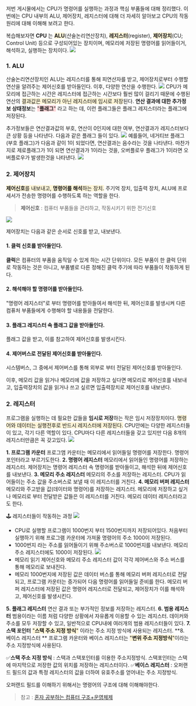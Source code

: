 저번 게시물에서는 CPU가 명령어를 실행하는 과정과 핵심 부품들에 대해 정리했다. 이번에는 CPU 내부의 ALU, 제어장치, 레지스터에 대해 더 자세히 알아보고 CPU의 작동원리에 대해 이해해 보려고 한다.

복습해보자면 **CPU** 는 <span style="background-color:#fff5d8;">**ALU**</span>(산술논리연산장치), <span style="background-color:#fff5d8;">**레지스터**</span>(register), <span style="background-color:#fff5d8;">**제어장치**</span>(CU; Control Unit) 등으로 구성되어있는 장치이며, 메모리에 저장된 명령어를 읽어들이거, 해석하고, 실행하는 장치이다.
![](https://velog.velcdn.com/images/eugenieseo16/post/fd7c0dca-91a1-4bf0-85ca-f4c40199a1f7/image.png)

### 1. ALU

산술논리연산장치인 ALU는 레지스터를 통해 피연산자를 받고, 제어장치로부터 수행할 연산을 알려주는 제어신호를 받아들인다. 이후, 다양한 연산을 수행한다.
![](https://velog.velcdn.com/images/eugenieseo16/post/b576e39f-b38d-4b66-a592-7129966e276b/image.jpg)
CPU가 메모리에 접근하는 시간은 레지스터에 접근하는 시간보다 훨씬 많이 걸리기 때문에 수행된 연산의 <span style="background-color:#fff5d8;">결과값은 메모리가 아닌 레지스터에 임시로 저장</span>된다. **연산 결과에 대한 추가정보 상태정보**는 <span style="background-color:#ffd6d8;">"**플래그**"</span> 라고 하는 데, 이런 플래그들은 플래그 레지스터라는 플래그에 저장된다. 

추가정보들은 연산결과값의 부호, 연산이 0인지에 대한 여부, 연산결과가 레지스터보다 큰 상황 등을 나타낸다. 다음과 같은 플래그 들이 있다.
![](https://velog.velcdn.com/images/eugenieseo16/post/5dfb4ca8-f12c-406f-b123-dd1de2ed0472/image.png)
예를들어, 네거티브 플래그(부호 플래그)가 다음과 같이 1이 되었다면, 연산결과는 음수라는 것을 나타낸다. 마찬가지로 제로플래그가 1이 되면 연산결과가 1이라는 것을, 오버플로우 플래그가 1이라면 오버플로우가 발생한것을 나타낸다.
![](https://velog.velcdn.com/images/eugenieseo16/post/a3ad8771-c5ee-4fb6-9c7b-5674fb1e2cc8/image.png)

### 2. 제어장치

<span style="background-color:#fff5d8;">**제어신호**를 내보내고, **명령어를 해석**하는 장치.</span> 주기억 장치, 입출력 장치, ALU에 프로세서가 전송한 명령어를 수행하도록 하는 역할을 한다.

> **제어신호** :
> 컴퓨터 부품들을 관리하고, 작동시키기 위한 전기신호

![](https://velog.velcdn.com/images/eugenieseo16/post/42c2ef17-5467-47ff-95d4-c0ecbac27852/image.jpg)

제어장치는 다음과 같은 순서로 신호를 받고, 내보낸다.

#### 1. 클럭 신호를 받아들인다.

**클럭**은 컴퓨터의 부품을 움직일 수 있게 하는 시간 단위이다. 모든 부품이 한 클럭 단위로 작동하는 것은 아니고, 부품별로 다른 정해진 클럭 주기에 따라 부품들이 작동하게 된다. 

#### 2. 해석해야 할 명령어를 받아들인다.

"명령어 레지스터"로 부터 명령어를 받아들여서 해석한 뒤, 제어신호를 발생시켜 다른 컴퓨처 부품들에게 수행해야 할 내용들을 전달한다.

#### 3. 플래그 레지스터 속 플래그 값을 받아들인다.

플래그 값을 받고, 이를 참고하여 제어신호를 발생시킨다.

#### 4. 제어버스로 전달된 제어신호를 받아들인다.

시스템버스, 그 중에서 제어버스를 통해 외부로 부터 전달된 제어신호를 받아들인다.

이후, 메모리 값을 읽거나 메모리에 값을 저장하고 싶다면 메모리로 제어신호를 내보내고, 입출력장치의 값을 읽거나 쓰고 싶르면 입출력장치로 제어신호를 내보낸다. 

### 2. 레지스터

프로그램을 실행하는 데 필요한 값들을 **임시로 저장**하는 작은 임시 저장장치이다. <span style="background-color:#fff5d8;">명령어와 데이터는 실행전후로 반드시 레지스터에 저장된다.</span> CPU안에는 다양한 레지스터들이 있고, 각기 다른 역할이 있다. CPU마다 다른 레지스터들을 갖고 있지만 다음 8개의 레지스터만큼은 꼭 갖고있다.
![](https://velog.velcdn.com/images/eugenieseo16/post/30e6e2b7-db73-4b76-adc2-5d4a409fb4a3/image.jpg)

**1. 프로그램 카운터**
프로그앰 카운터는 메모리에서 읽어들일 명령어를 저장한다. 명령어 포인터라고 부르기도한다.
**2. 명령어 레지스터**
메모리에서 읽어들인 명령어를 저장하는 레지스터. 제어장치는 명령어 레지스터 속 명령어를 받아들이고, 해석한 뒤에 제어신호를 내보낸다.
**3. 메모리 주소 레지스터**
메모리의 주소를 저장하는 레지스터. CPU가 읽어들이는 주소 값을 주소버스로 보낼 때 이 레지스터를 거친다.
**4. 메모리 버퍼 레지스터**
메모리와 주고받을 값(데이터와 명령어)를 저장하는 레지스터. 메모리에 저장하고 싶거나 메모리로 부터 전달받은 값들은 이 레지스터를 거친다. 메모리 데이터 레지스터라고도 한다.

🕹️ 레지스터들이 작동하는 과정
![](https://velog.velcdn.com/images/eugenieseo16/post/9bb21831-08b3-4a13-a82b-74d738a2d545/image.jpg)

- CPU로 실행할 프로그램이 1000번지 부터 1500번지까지 저장되어있다. 처음부터 실행하기 위해 프로그램 카운터에 가져올 명령어의 주소 1000이 저장된다. 
- 1000번지 라는 주소를 읽어들이기 위해 주소버스로 1000번지를 내보낸다. 메모리 주소 레지스터에도 1000이 저장된다.
  ![](https://velog.velcdn.com/images/eugenieseo16/post/47380527-c921-4ca8-8191-c23c780d5154/image.jpg)
- 메모리 읽기 제어신호와 메모리 주소 레지스터 값이 각각 제어버스와 주소 버스를 통해 메모리로 보내진다.
- 메모리 1000번지에 저장된 값은 데이터 버스를 통해 메모리 버퍼 레지스터로 전달되고, 프로그램 카운터는 증가되어 다음 명령어를 읽어들일 준비를 한다. 메모리 버퍼 레지스터에 저장된 값은 명령어 레지스터로 전달되고, 제어장치가 이를 해석하고, 제어신호를 발생시킨다.  

**5. 플래그 레지스터**
연산 결과 또는 부가적인 정보를 저장하는 레지스터.
**6. 범용 레지스터**
범용이라는 이름 처럼 다양한 상황에서 자유롭게 이용할 수 있는 레지스터. 데이커와 주소를 모두 저장할 수 있고, 일반적으로 CPU내에 여러개의 범용 레지스터들이 있다.
**7. 스택 포인터**
<span style="background-color:#fff5d8;">"**스택 주소 지정 방식**"</span> 이라는 주소 지정 방식에 사용되는 레지스터. 
**8. 베이스 레지스터 **
프로그램 카운터와 베이스 레지스터는 <span style="background-color:#fff5d8;">"**변위 주소 지정방식**"</span>이라는 주소 지정방식에 사용된다.

✅**스택 주소 지정 방식** : 스택과 스택포인터를 이용한 주소지정방식. 스택포인터는 스택에 마지막으로 저장한 값의 위치를 저장하는 레지스터이다. 
✅**베이스 레지스터** : 오퍼랜드 필드의 값과 특정 레지스터의 값을 더하여 유효주소를 얻어내는 주소 지정방식.

오퍼랜드 필드를 이해하기 위해서는 명령어의 구조에 대해 이해해야한다.

> 참고 : [혼자 공부하는 컴퓨터 구조+운영체제](https://hongong.hanbit.co.kr/%ec%bb%b4%ed%93%a8%ed%84%b0-%ea%b5%ac%ec%a1%b0-%ec%9a%b4%ec%98%81%ec%b2%b4%ec%a0%9c/)
